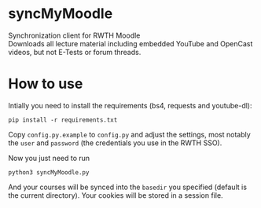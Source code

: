 # syncMyMoodle
Synchronization client for RWTH Moodle  
Downloads all lecture material including embedded YouTube and OpenCast videos, but not E-Tests or forum threads.

# How to use
Intially you need to install the requirements (bs4, requests and youtube-dl):
```
pip install -r requirements.txt
```
Copy ``config.py.example`` to ``config.py`` and adjust the settings, most notably the ``user`` and ``password`` (the credentials you use in the RWTH SSO).  

Now you just need to run
```
python3 syncMyMoodle.py
```
And your courses will be synced into the ``basedir`` you specified (default is the current directory). Your cookies will be stored in a session file.
